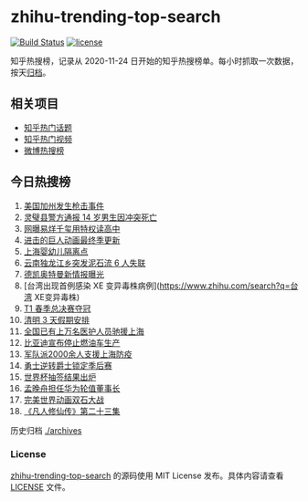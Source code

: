 # zhihu-trending-top-search

[![Build Status](https://github.com/justjavac/zhihu-trending-top-search/workflows/ci/badge.svg?branch=main)](https://github.com/justjavac/zhihu-trending-top-search/actions)
[![license](https://img.shields.io/github/license/justjavac/zhihu-trending-top-search)](https://github.com/justjavac/zhihu-trending-top-search/blob/main/LICENSE)

知乎热搜榜，记录从 2020-11-24 日开始的知乎热搜榜单。每小时抓取一次数据，按天[归档](./archives)。

## 相关项目

- [知乎热门话题](https://github.com/justjavac/zhihu-trending-hot-questions)
- [知乎热门视频](https://github.com/justjavac/zhihu-trending-hot-video)
- [微博热搜榜](https://github.com/justjavac/weibo-trending-hot-search)

## 今日热搜榜

<!-- BEGIN -->
<!-- 最后更新时间 Mon Apr 04 2022 04:15:24 GMT+0800 (China Standard Time) -->

1. [美国加州发生枪击事件](https://www.zhihu.com/search?q=加州枪击)
1. [灵璧县警方通报 14 岁男生因冲突死亡](https://www.zhihu.com/search?q=灵璧渔沟中学事件)
1. [网曝易烊千玺用特权读高中](https://www.zhihu.com/search?q=易烊千玺特权)
1. [进击的巨人动画最终季更新](https://www.zhihu.com/search?q=进击的巨人)
1. [上海婴幼儿隔离点](https://www.zhihu.com/search?q=婴幼儿隔离点)
1. [云南独龙江乡突发泥石流 6 人失联](https://www.zhihu.com/search?q=云南突发泥石流)
1. [德凯奥特曼新情报曝光](https://www.zhihu.com/search?q=德凯奥特曼)
1. [台湾出现首例感染 XE 变异毒株病例](https://www.zhihu.com/search?q=台湾 XE变异毒株)
1. [T1 春季总决赛夺冠](https://www.zhihu.com/search?q=t1)
1. [清明 3 天假期安排](https://www.zhihu.com/search?q=清明假期)
1. [全国已有上万名医护人员驰援上海](https://www.zhihu.com/search?q=驰援上海)
1. [比亚迪宣布停止燃油车生产](https://www.zhihu.com/search?q=比亚迪)
1. [军队派2000余人支援上海防疫](https://www.zhihu.com/search?q=军队驰援)
1. [勇士逆转爵士锁定季后赛](https://www.zhihu.com/search?q=勇士)
1. [世界杯抽签结果出炉](https://www.zhihu.com/search?q=世界杯抽签)
1. [孟晚舟担任华为轮值董事长](https://www.zhihu.com/search?q=孟晚舟担任华为轮值董事长)
1. [完美世界动画双石大战](https://www.zhihu.com/search?q=完美世界动画)
1. [《凡人修仙传》第二十三集](https://www.zhihu.com/search?q=凡人修仙传)

<!-- END -->

历史归档 [./archives](./archives)

### License

[zhihu-trending-top-search](https://github.com/justjavac/zhihu-trending-top-search)
的源码使用 MIT License 发布。具体内容请查看 [LICENSE](./LICENSE) 文件。
